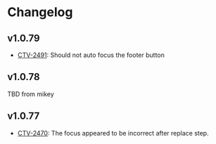 # Changelog

## v1.0.79

* [CTV-2491](https://truextech.atlassian.net/browse/CTV-2491): Should not auto focus the footer button

## v1.0.78

TBD from mikey

## v1.0.77

* [CTV-2470](https://truextech.atlassian.net/browse/CTV-2470): The focus appeared to be incorrect after replace step.
